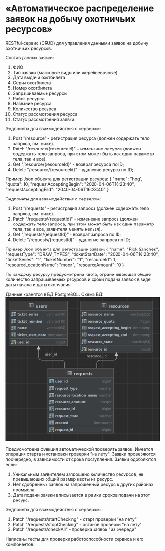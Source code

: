 # «Автоматическое распределение заявок на добычу охотничьих ресурсов»


RESTful-сервис (CRUD) для управления данными заявок на добычу охотничьих ресурсов. 

Состав данных заявки:
1. ФИО
2. Тип заявки (массовые виды или жеребьевочные)
3. Дата выдачи охотбилета
4. Серия охотбилета
5. Номер охотбилета
6. Запрашиваемые ресурсы
7. Район ресурса
8. Название ресурса
9. Количество ресурса
10. Статус рассмотрения ресурса
11. Статус рассмотрения заявки

Эндпоинты для взаимодействия с сервером:
1) Post "/resource" - регистрация ресурса (должен содержать тело запроса, см. ниже). 
2) Patch "/resource/{resourceId}" - изменение ресурса (должен содержать тело запроса, при этом может быть как один параметр тела, так и все).
3) Get "/resource/{resourceId}" - возврат ресурса по ID;
4) Delete "/resource/{resourceId}" - удаление ресурса по ID;

Пример Json объекта для регистрации ресурса:
{
    "name": "hog",
    "quota": 10,
    "requestAcceptingBegin": "2020-04-06T16:23:40",
    "requestAcceptingEnd": "2040-04-06T16:23:40"
}

Эндпоинты для взаимодействия с сервером:
1) Post "/requests" - регистрация запроса (должен содержать тело запроса, см. ниже).
2) Patch "/requests/{requestId}" - изменение запроса (должен содержать тело запроса, при этом может быть как один параметр тела, так и все, заявителя менять нельзя).
3) Get "/requests/{requestId}" - возврат запроса по ID;
4) Delete "/requests/{requestId}" - удаление запроса по ID;

Пример Json объекта для регистрации заявки:
{
    "name": "Rick Sanches",
    "requestType": "DRAW_TYPES",
    "ticketStartDate": "2020-04-06T16:23:40",
    "ticketSeries": "1",
    "ticketNumber": "1",
    "resourceId": 1,
    "resourceLocationName": "moon",
    "resourceAmount": 10
}

По каждому ресурсу предусмотрена квота, ограничивающая общее количество запрашиваемых ресурсов и сроки подачи заявок в виде даты начала и даты окончания.

Данные хранятся в БД PostgreSQL.
Схема БД:
![img.png](img.png)

Предусмотрена функция автоматической проверять заявок. Имеется операция старта и остановки проверки "на лету". 
Заявки проверяются поочередно, в зависимости от срока поступления.
Заявки одобряются если:
1) Уникальным заявителем запрошено количество ресурсов, не превышающих общий размер квоты на ресурс.
2) Нет одобренных заявок на запрошенный ресурс в других районах промысла.
3) Дата подачи заявки вписывается в рамки сроков подачи на этот ресурс.

Эндпоинты для взаимодействия с сервером:
1) Patch "/requests/startChecking" - старт проверки "на лету"
2) Patch "/requests/stopChecking" - останов проверки "на лету"
3) Patch "/requests/checkAll" - проверка заявок "из очереди"

Написаны тесты для проверки работоспособности сервиса и его компонентов.



